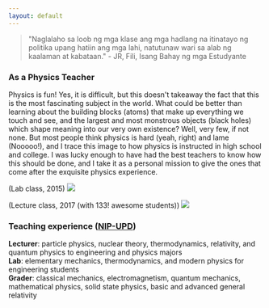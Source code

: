 ```yaml
---
layout: default
---
```


> "Naglalaho sa loob ng mga klase ang mga hadlang na itinatayo ng politika upang hatiin ang mga lahi, natutunaw wari sa alab ng kaalaman at kabataan." - JR, Fili, Isang Bahay ng mga Estudyante

### As a Physics Teacher

Physics is fun! Yes, it is difficult, but this doesn't takeaway the fact that this is the most fascinating subject in the world. What could be better than learning about the building blocks (atoms) that make up everything we touch and see, and the largest and most monstrous objects (black holes) which shape meaning into our very own existence? Well, very few, if not none. But most people think physics is hard (yeah, right) and lame (Nooooo!), and I trace this image to how physics is instructed in high school and college. I was lucky enough to have had the best teachers to know how this should be done, and I take it as a personal mission to give the ones that come after the exquisite physics experience.

(Lab class, 2015)
![](https://reggiebernardo.weebly.com/uploads/1/3/1/1/131111879/photo-on-11-16-15-at-10-53-am-2-orig_orig.jpg)

(Lecture class, 2017 (with 133! awesome students))
![](https://reggiebernardo.weebly.com/uploads/1/3/1/1/131111879/20170512-074450_orig.jpg)

### Teaching experience ([NIP-UPD](http://nip.upd.edu.ph/))
**Lecturer**: particle physics, nuclear theory, thermodynamics, relativity, and quantum physics to engineering and physics majors <br />
**Lab**: elementary mechanics, thermodynamics, and modern physics for engineering students <br />
**Grader**: classical mechanics, electromagnetism, quantum mechanics, mathematical physics, solid state physics, basic and advanced general relativity